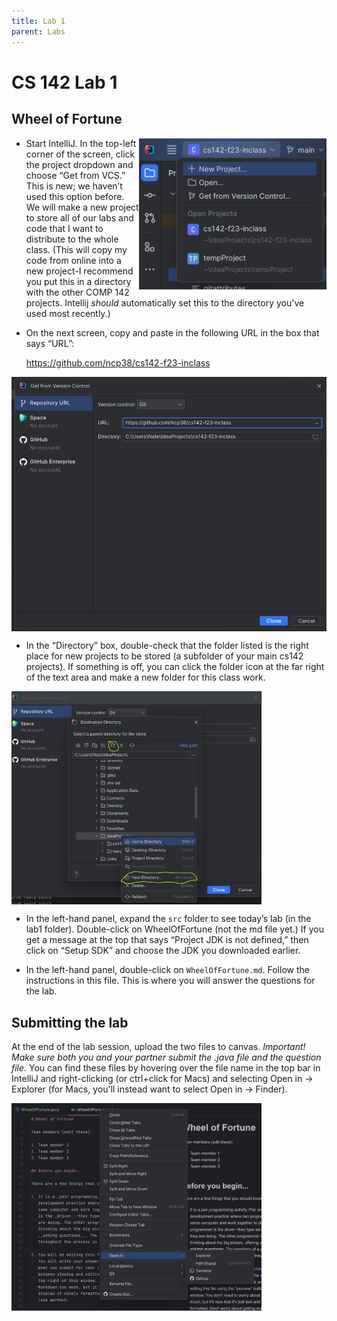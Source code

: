 ```yaml
---
title: Lab 1
parent: Labs
---
```


# CS 142 Lab 1

## Wheel of Fortune

<img src="GetFromVersionControl.png" width=300 align=right>

- Start IntelliJ. In the top-left corner of the screen, click the project dropdown and choose “Get from VCS.” This is new; we haven’t used this option before. We will make a new project to store all of our labs and code that I want to distribute to the whole class.  (This will copy my code from online into a new project-I recommend you put this in a directory with the other COMP 142 projects. Intellij *should* automatically set this to the directory you've used most recently.)

- On the next screen, copy and paste in the following URL in the box that says “URL”:

  https://github.com/ncp38/cs142-f23-inclass

<img src="SetUpURLAndDirectory.png" width=600 align=center>

-  In the “Directory” box, double-check that the folder listed is the right place for new projects to be stored (a subfolder 
of your main cs142 projects). If something is off, you can click the folder icon at the far right of the text area and make 
a new folder for this class work.

<img src="SetDirectory.png" width=400 align=center>

- In the left-hand panel, expand the `src` folder to see today’s lab (in the lab1 folder). Double-click on 
  WheelOfFortune (not the md file yet.) If you get a message at the top that says “Project JDK is not defined,” then click on “Setup SDK” and choose the JDK you downloaded earlier.

- In the left-hand panel, double-click on `WheelOfFortune.md`. Follow the instructions in this file. This is where you will answer the questions for the lab.

## Submitting the lab

At the end of the lab session, upload the two files to canvas.  *Important!  Make sure both you and your partner submit the .java file and the question file.*  You can find these files by hovering over the file name 
in the top bar in IntelliJ and right-clicking (or ctrl+click for Macs) and selecting Open in -> Explorer (for Macs, you'll instead want to select Open in -> Finder).

<img src="OpenIn.png" width=400 align=center>
